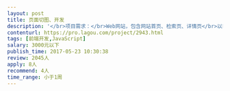 ```yaml
---                
layout: post       
title: 页面切图、开发           
description: '</br>项目需求：</br>Web网站，包含网站首页、检索页、详情页</br>以我方给出的3张页面原型为基础，对页面进行美化（包括配色，布局等设计要求有一定设计能力），最后完成切图，并配合后台开发工程师完成前端页面开发。</br>'     
contenturl: https://pro.lagou.com/project/2943.html      
tags: [前端开发,JavaScript]            
salary: 3000元以下          
publish_time: 2017-05-23 10:30:38         
review: 2045人                   
apply: 8人                   
recommend: 4人                   
time_range: 小于1周              
---                 
```

